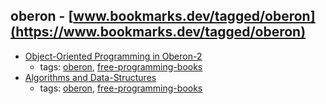 oberon - [www.bookmarks.dev/tagged/oberon](https://www.bookmarks.dev/tagged/oberon) 
---
* [Object-Oriented Programming in Oberon-2](http://ssw.jku.at/Research/Books/Oberon2.pdf)
    * tags: [oberon](../tags/oberon.md), [free-programming-books](../tags/free-programming-books.md)
* [Algorithms and Data-Structures](http://www.ethoberon.ethz.ch/WirthPubl/)
    * tags: [oberon](../tags/oberon.md), [free-programming-books](../tags/free-programming-books.md)
